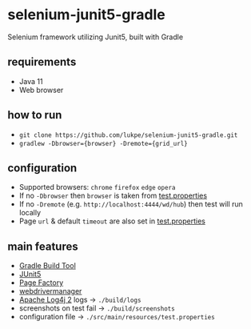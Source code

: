 # selenium-junit5-gradle
Selenium framework utilizing Junit5, built with Gradle

## requirements
* Java 11
* Web browser

## how to run
[test.properties]: src/main/resources/test.properties
* `git clone https://github.com/lukpe/selenium-junit5-gradle.git`
* `gradlew -Dbrowser={browser} -Dremote={grid_url}`

## configuration
* Supported browsers: `chrome` `firefox` `edge` `opera`
* If no `-Dbrowser` then `browser` is taken from [test.properties]
* If no `-Dremote` (e.g. `http://localhost:4444/wd/hub`) then test will run locally
* Page `url` & default `timeout` are also set in [test.properties]

## main features
* [Gradle Build Tool](https://gradle.org/)
* [JUnit5](https://junit.org/junit5/)
* [Page Factory](https://github.com/SeleniumHQ/selenium/wiki/PageFactory)
* [webdrivermanager](https://github.com/bonigarcia/webdrivermanager)
* [Apache Log4j 2](https://logging.apache.org/log4j/2.x/) logs -> `./build/logs`
* screenshots on test fail -> `./build/screenshots`
* configuration file -> `./src/main/resources/test.properties`
